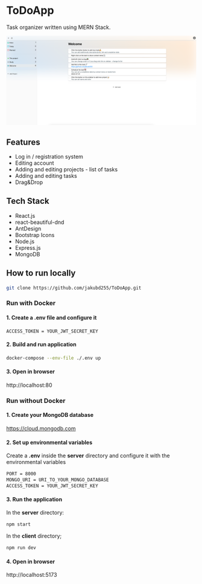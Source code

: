 # ToDoApp

Task organizer written using MERN Stack.

![](client/src/images/preview.png)

## Features
* Log in / registration system
* Editing account
* Adding and editing projects - list of tasks
* Adding and editing tasks
* Drag&Drop

## Tech Stack
* React.js
* react-beautiful-dnd
* AntDesign
* Bootstrap Icons
* Node.js
* Express.js
* MongoDB

## How to run locally

```bash
git clone https://github.com/jakubd255/ToDoApp.git
```

### Run with Docker
#### 1. Create a **.env** file and configure it
```
ACCESS_TOKEN = YOUR_JWT_SECRET_KEY
```

#### 2. Build and run application
```bash
docker-compose --env-file ./.env up
```

#### 3. Open in browser
http://localhost:80


### Run without Docker

#### 1. Create your MongoDB database
https://cloud.mongodb.com

#### 2. Set up environmental variables
Create a **.env** inside the **server** directory and configure it with the environmental variables
```
PORT = 8000
MONGO_URI = URI_TO_YOUR_MONGO_DATABASE
ACCESS_TOKEN = YOUR_JWT_SECRET_KEY
```

#### 3. Run the application
In the **server** directory:
```bash
npm start
```

In the **client** directory;
```bash
npm run dev
```

#### 4. Open in browser
http://localhost:5173